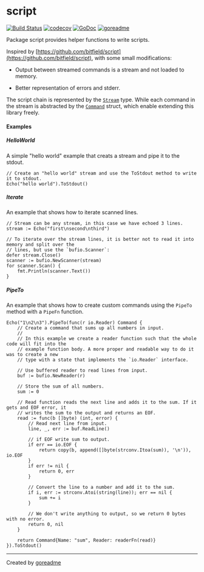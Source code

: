 # script

[![Build Status](https://travis-ci.org/posener/script.svg?branch=master)](https://travis-ci.org/posener/script)
[![codecov](https://codecov.io/gh/posener/script/branch/master/graph/badge.svg)](https://codecov.io/gh/posener/script)
[![GoDoc](https://godoc.org/github.com/posener/script?status.svg)](http://godoc.org/github.com/posener/script)
[![goreadme](https://goreadme.herokuapp.com/badge/posener/script.svg)](https://goreadme.herokuapp.com)

Package script provides helper functions to write scripts.

Inspired by [https://github.com/bitfield/script](https://github.com/bitfield/script), with some small modifications:

* Output between streamed commands is a stream and not loaded to memory.

* Better representation of errors and stderr.

The script chain is represented by the
[`Stream`](https://godoc.org/github.com/posener/script#Stream) type. While each command in the
stream is abstracted by the [`Command`](https://godoc.org/github.com/posener/script#Command)
struct, which enable extending this library freely.

#### Examples

##### HelloWorld

A simple "hello world" example that creats a stream and pipe it to the stdout.

```golang
// Create an "hello world" stream and use the ToStdout method to write it to stdout.
Echo("hello world").ToStdout()
```

##### Iterate

An example that shows how to iterate scanned lines.

```golang
// Stream can be any stream, in this case we have echoed 3 lines.
stream := Echo("first\nsecond\nthird")

// To iterate over the stream lines, it is better not to read it into memory and split over the
// lines, but use the `bufio.Scanner`:
defer stream.Close()
scanner := bufio.NewScanner(stream)
for scanner.Scan() {
    fmt.Println(scanner.Text())
}
```

##### PipeTo

An example that shows how to create custom commands using the `PipeTo` method with a `PipeFn`
function.

```golang
Echo("1\n2\n3").PipeTo(func(r io.Reader) Command {
    // Create a command that sums up all numbers in input.
    //
    // In this example we create a reader function such that the whole code will fit into the
    // example function body. A more proper and readable way to do it was to create a new
    // type with a state that implements the `io.Reader` interface.

    // Use buffered reader to read lines from input.
    buf := bufio.NewReader(r)

    // Store the sum of all numbers.
    sum := 0

    // Read function reads the next line and adds it to the sum. If it gets and EOF error, it
    // writes the sum to the output and returns an EOF.
    read := func(b []byte) (int, error) {
        // Read next line from input.
        line, _, err := buf.ReadLine()

        // if EOF write sum to output.
        if err == io.EOF {
            return copy(b, append([]byte(strconv.Itoa(sum)), '\n')), io.EOF
        }
        if err != nil {
            return 0, err
        }

        // Convert the line to a number and add it to the sum.
        if i, err := strconv.Atoi(string(line)); err == nil {
            sum += i
        }

        // We don't write anything to output, so we return 0 bytes with no error.
        return 0, nil
    }

    return Command{Name: "sum", Reader: readerFn(read)}
}).ToStdout()
```


---

Created by [goreadme](https://github.com/apps/goreadme)
